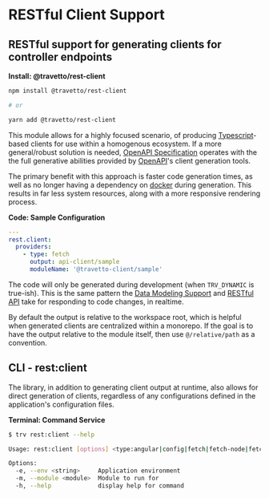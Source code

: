 <!-- This file was generated by @travetto/doc and should not be modified directly -->
<!-- Please modify https://github.com/travetto/travetto/tree/main/module/rest-client/DOC.tsx and execute "npx trv doc" to rebuild -->
# RESTful Client Support

## RESTful support for generating clients for controller endpoints

**Install: @travetto/rest-client**
```bash
npm install @travetto/rest-client

# or

yarn add @travetto/rest-client
```

This module allows for a highly focused scenario, of producing [Typescript](https://typescriptlang.org)-based clients for use within a homogenous ecosystem.  If a more general/robust solution is needed, [OpenAPI Specification](https://github.com/travetto/travetto/tree/main/module/openapi#readme "OpenAPI integration support for the Travetto framework") operates with the the full generative abilities provided by [OpenAPI](https://github.com/OAI/OpenAPI-Specification)'s client generation tools. 

The primary benefit with this approach is faster code generation times, as well as no longer having a dependency on [docker](https://www.docker.com/community-edition) during generation.  This results in far less system resources, along with a more responsive rendering process.

**Code: Sample Configuration**
```yaml
---
rest.client:
  providers:
    - type: fetch
      output: api-client/sample
      moduleName: '@travetto-client/sample'
```

The code will only be generated during development (when `TRV_DYNAMIC` is true-ish).  This is the same pattern the [Data Modeling Support](https://github.com/travetto/travetto/tree/main/module/model#readme "Datastore abstraction for core operations.")  and [RESTful API](https://github.com/travetto/travetto/tree/main/module/rest#readme "Declarative api for RESTful APIs with support for the dependency injection module.") take for responding to code changes, in realtime. 

By default the output is relative to the workspace root, which is helpful when generated clients are centralized within a monorepo.  If the goal is to have the output relative to the module itself, then use `@/relative/path` as a convention.

## CLI - rest:client
The library, in addition to generating client output at runtime, also allows for direct generation of clients, regardless of any configurations defined in the application's configuration files.

**Terminal: Command Service**
```bash
$ trv rest:client --help

Usage: rest:client [options] <type:angular|config|fetch|fetch-node|fetch-web> [output:string]

Options:
  -e, --env <string>     Application environment
  -m, --module <module>  Module to run for
  -h, --help             display help for command
```
